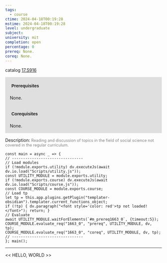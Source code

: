 ```yaml
---
tags:
  - course
ctime: 2024-04-18T00:19:28
mstime: 2024-04-18T00:19:28
level: undergraduate
subject: 
university: mit
completion: open
percentage: 0
prereq: None.
coreq: None.
---
```


catalog [17.S916](http://student.mit.edu/catalog/m17b.html#17.S916)

<span style="display: block; padding: 15px; background-color: rgb(100, 100, 100, 0.2);"><font id="m_prereq1663_0" style="display: block; font-family: Arial, sans-serif; font-weight: bold; padding: 5px">Prerequisites</font><br><span id="prereq1663_0">None.</span></span>
<span style="display: block; padding: 15px; background-color: rgb(100, 100, 100, 0.2);"><font id="m_coreq1663_0" style="display: block; font-family: Arial, sans-serif; font-weight: bold; padding: 5px">Corequisites</font><br><span id="coreq1663_0">None.</span></span>

<font style="">Description:</font>
<font style="color: grey; font-size: 0.8rem;">Reading and discussion of topics in the field of social science not covered in the regular curriculum.</font>

```dataviewjs
const main = async _ => {
// --------------------------------
// Load modules
if (!module.exports.utility) dv.executeJs(await dv.io.load("Scripts/utility.js"));
const UTILITY_MODULE = module.exports.utility;
if (!module.exports.course) dv.executeJs(await dv.io.load("Scripts/course.js"));
const COURSE_MODULE = module.exports.course;
// Load tp
let tp = this.app.plugins.getPlugin("templater-obsidian").templater.current_functions_object;
if (!tp) { dv.paragraph("<font style='color: red'>tp not loaded!</font>"); return; }
// Evaluate
await UTILITY_MODULE.waitForElements(`#m_prereq1663_0`, {timeout:5});
COURSE_MODULE.evaluate_req("1663_0", "prereq", UTILITY_MODULE, dv, tp);
COURSE_MODULE.evaluate_req("1663_0", "coreq", UTILITY_MODULE, dv, tp);
// --------------------------------
}; main();
```

---

<< HELLO, WORLD >>
